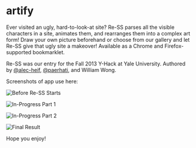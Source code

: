 artify
======

<p>Ever visited an ugly, hard-to-look-at site? Re-SS parses all the visible characters in a site, animates them, and rearranges them into a complex art form! Draw your own picture beforehand or choose from our gallery and let Re-SS give that ugly site a makeover! Available as a Chrome and Firefox-supported bookmarklet.</p>

<p>Re-SS was our entry for the Fall 2013 Y-Hack at Yale University. Authored by <a href="https://github.com/alec-heif" class="user-mention">@alec-heif</a>, <a href="https://github.com/paerhati" class="user-mention">@paerhati</a>, and William Wong.</p>

<p>Screenshots of app use here:</p>

<p><img src="https://raw.github.com/alec-heif/alec-heif.github.io/master/Prior.png" alt="Before Re-SS Starts"></p>

<p><img src="https://raw.github.com/alec-heif/alec-heif.github.io/master/Progress%201.png" alt="In-Progress Part 1"></p>

<p><img src="https://raw.github.com/alec-heif/alec-heif.github.io/master/Progress%202.png" alt="In-Progress Part 2"></p>

<p><img src="https://raw.github.com/alec-heif/alec-heif.github.io/master/Final.png" alt="Final Result"></p>

<p>Hope you enjoy!</p>
